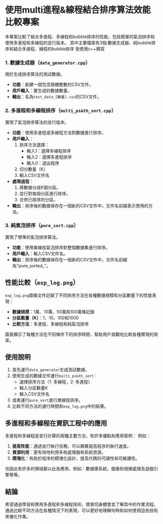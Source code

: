 ﻿# 使用multi進程&線程結合排序算法效能比較專案

本專案比較了結合多進程、多線程和bubble排序的性能，包括簡單的氣泡排序和使用多進程和多線程的並行版本。
其中主要檔案有3個:數據生成器、純bubble排序和結合多進程、線程的bubble排序
皆使用c++撰寫

### 1. 數據生成器（`data_generator.cpp`）

用於生成排序算法的測試數據。

- **功能**：創建一個包含隨機整數的CSV文件。
- **用戶輸入**：要生成的數據數量。
- **輸出**：名為`test_data_[數量].csv`的CSV文件。

### 2. 多進程和多線程排序（`multi_ps&th_sort.cpp`）

實現了氣泡排序算法的並行版本。

- **功能**：使用多進程或多線程方法對數據進行排序。
- **用戶輸入**：
  1. 排序方法選擇：
     - 輸入1：選擇多線程排序
     - 輸入2：選擇多進程排序
     - 輸入0：退出程序
  2. 切分數量（K）
  3. 輸入CSV文件名
- **處理過程**：
  1. 將數據分成K個分區。
  2. 並行對每個分區進行排序。
  3. 合併已排序的分區。
- **輸出**：排序後的數據保存在一個新的CSV文件中，文件名前綴表示使用的方法。

### 3. 純氣泡排序（`pure_sort.cpp`）

實現了標準的氣泡排序算法。

- **功能**：使用單線程氣泡排序對整個數據集進行排序。
- **用戶輸入**：輸入CSV文件名。
- **輸出**：排序後的數據保存在一個新的CSV文件中，文件名前綴為"pure_sorted_"。

## 性能比較（`exp_log.png`）

`exp_log.png`圖像文件記錄了不同排序方法在各種數據規模和分區數量下的性能表現：

- **數據規模**：1萬、10萬、50萬和100萬條記錄
- **分區數量（K）**：1、10、100和1000
- **比較方法**：多進程、多線程和純氣泡排序

圖表顯示了每種方法在不同條件下的排序時間，幫助用戶直觀地比較各種實現的效率。

## 使用說明

1. 首先運行`data_generator`生成測試數據。
2. 使用生成的數據文件運行`multi_ps&th_sort`：
   - 選擇排序方法（1: 多線程，2: 多進程）
   - 輸入分區數量K
   - 輸入CSV文件名
3. 或者運行`pure_sort`進行單線程排序。
4. 比較不同方法的運行時間和`exp_log.png`中的結果。

## 多進程和多線程在資訊工程中的應用

多進程和多線程是並行計算的兩種主要方法，有許多優點和應用案例：
例如：
1. **提高性能**：通過並行執行任務，可以顯著提高程序的執行速度。
2. **資源利用**：更有效地利用多核處理器和系統資源。
3. **模塊化**：有助於程序的模塊化設計，提高代碼的可讀性和可維護性。

也因此有許多的領域都以此為應用，例如：數據庫系統、圖像和視頻處理及遊戲引擎等等。

## 結論

希望通過學習和應用多進程和多線程技術，使我切身體會並了解其中的作業流程。
通過比較不同方法在各種情況下的表現，可以更好地理解何時和如何使用這些技術來優化作業。
